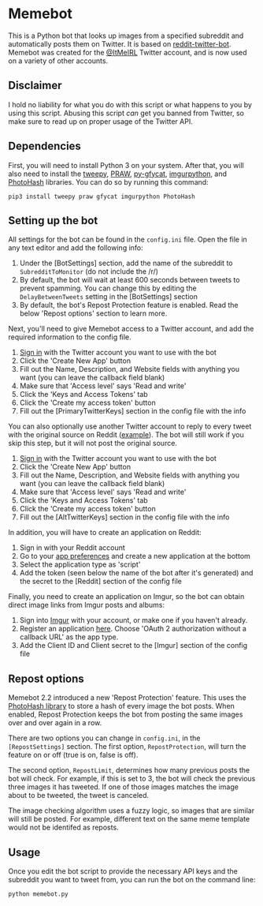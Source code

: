 # Memebot

This is a Python bot that looks up images from a specified subreddit and automatically posts them on Twitter. It is based on [reddit-twitter-bot](https://github.com/rhiever/reddit-twitter-bot). Memebot was created for the [@ItMeIRL](https://twitter.com/ItMeIRL) Twitter account, and is now used on a variety of other accounts.

## Disclaimer

I hold no liability for what you do with this script or what happens to you by using this script. Abusing this script *can* get you banned from Twitter, so make sure to read up on proper usage of the Twitter API.

## Dependencies

First, you will need to install Python 3 on your system. After that, you will also need to install the [tweepy](https://github.com/tweepy/tweepy), [PRAW](https://praw.readthedocs.io/en/latest/), [py-gfycat](https://github.com/ankeshanand/py-gfycat), [imgurpython](https://github.com/Imgur/imgurpython), and [PhotoHash](https://github.com/bunchesofdonald/photohash) libraries. You can do so by running this command:

    pip3 install tweepy praw gfycat imgurpython PhotoHash

## Setting up the bot

All settings for the bot can be found in the `config.ini` file. Open the file in any text editor and add the following info:

1. Under the [BotSettings] section, add the name of the subreddit to `SubredditToMonitor` (do not include the /r/)
2. By default, the bot will wait at least 600 seconds between tweets to prevent spamming. You can change this by editing the `DelayBetweenTweets` setting in the [BotSettings] section
3. By default, the bot's Repost Protection feature is enabled. Read the below 'Repost options' section to learn more.

Next, you'll need to give Memebot access to a Twitter account, and add the required information to the config file.

1. [Sign in](https://dev.twitter.com/apps) with the Twitter account you want to use with the bot
2. Click the 'Create New App' button
3. Fill out the Name, Description, and Website fields with anything you want (you can leave the callback field blank)
4. Make sure that 'Access level' says 'Read and write'
5. Click the 'Keys and Access Tokens' tab
6. Click the 'Create my access token' button
7. Fill out the [PrimaryTwitterKeys] section in the config file with the info

You can also optionally use another Twitter account to reply to every tweet with the original source on Reddit ([example](https://twitter.com/IRL_Context/status/846069261474938880)). The bot will still work if you skip this step, but it will not post the original source.

1. [Sign in](https://dev.twitter.com/apps) with the Twitter account you want to use with the bot
2. Click the 'Create New App' button
3. Fill out the Name, Description, and Website fields with anything you want (you can leave the callback field blank)
4. Make sure that 'Access level' says 'Read and write'
5. Click the 'Keys and Access Tokens' tab
6. Click the 'Create my access token' button
7. Fill out the [AltTwitterKeys] section in the config file with the info

In addition, you will have to create an application on Reddit:

1. Sign in with your Reddit account
2. Go to your [app preferences](https://www.reddit.com/prefs/apps) and create a new application at the bottom
3. Select the application type as 'script'
4. Add the token (seen below the name of the bot after it's generated) and the secret to the [Reddit] section of the config file

Finally, you need to create an application on Imgur, so the bot can obtain direct image links from Imgur posts and albums:

1. Sign into [Imgur](https://imgur.com/) with your account, or make one if you haven't already.
2. Register an application [here](https://api.imgur.com/oauth2/addclient). Choose 'OAuth 2 authorization without a callback URL' as the app type.
3. Add the Client ID and Client secret to the [Imgur] section of the config file

## Repost options

Memebot 2.2 introduced a new 'Repost Protection' feature. This uses the [PhotoHash library](https://github.com/bunchesofdonald/photohash) to store a hash of every image the bot posts. When enabled, Repost Protection keeps the bot from posting the same images over and over again in a row.

There are two options you can change in `config.ini`, in the `[RepostSettings]` section. The first option, `RepostProtection`, will turn the feature on or off (true is on, false is off).

The second option, `RepostLimit`, determines how many previous posts the bot will check. For example, if this is set to 3, the bot will check the previous three images it has tweeted. If one of those images matches the image about to be tweeted, the tweet is canceled.

The image checking algorithm uses a fuzzy logic, so images that are similar will still be posted. For example, different text on the same meme template would not be identifed as reposts.

## Usage

Once you edit the bot script to provide the necessary API keys and the subreddit you want to tweet from, you can run the bot on the command line:

    python memebot.py
